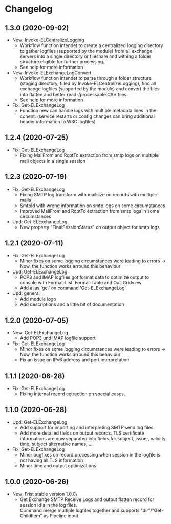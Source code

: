 ﻿# Changelog
## 1.3.0 (2020-09-02)
- New: Invoke-ELCentralizeLogging
    - Workflow function intendet to create a centralized logging directory to gather logfiles (supported by the module) from all exchange servers into a single directory or fileshare and withing a folder structure eligible for further processing.
    - See help for more information
- New: Invoke-ELExchangeLogConvert
    - Workflow function intendet to parse through a folder structure (staging directory, filled by Invoke-ELCentralizeLogging), find all exchange logfiles (supported by the module) and convert the files into flatten and better read-/processable CSV files.
    - See help for more information
- Fix: Get-ELExchangeLog
    - Function new can handle logs with multiple metadata lines in the conent. (service restarts or config changes can bring additional header information to W3C logfiles)

## 1.2.4 (2020-07-25)
- Fix: Get-ELExchangeLog
    - Fixing MailFrom and RcptTo extraction from smtp logs on multiple mail objects in a single session

## 1.2.3 (2020-07-19)
- Fix: Get-ELExchangeLog
    - Fixing SMTP log transform with mailsize on records with multiple mails
    - SmtpId with wrong information on smtp logs on some circumstances
    - Improved MailFrom and RcptTo extraction from smtp logs in some circumstances
- Upd: Get-ELExchangeLog
    - New property "FinalSessionStatus" on output object for smtp logs

## 1.2.1 (2020-07-11)
- Fix: Get-ELExchangeLog
    - Minor fixes on some logging circumstances were leading to errors -> Now, the function works arround this behaviour
- Upd: Get-ELExchangeLog
    - POP3 and IMAP logfiles got format data to optimize output to console with Format-List, Format-Table and Out-Gridview
    - Add alias 'gel' on command 'Get-ELExchangeLog'
- Upd: general
    - Add module logo
    - Add descriptions and a little bit of documentation

## 1.2.0 (2020-07-05)
- New: Get-ELExchangeLog
    - Add POP3 und IMAP logfile support
- Fix: Get-ELExchangeLog
    - Minor fixes on some logging circumstances were leading to errors -> Now, the function works arround this behaviour
    - Fix an issue on IPv6 address and port interpretation

## 1.1.1 (2020-06-28)
- Fix: Get-ELExchangeLog
    - Fixing internal record extraction on special cases.

## 1.1.0 (2020-06-28)
- Upd: Get-ELExchangeLog
    - Add support for importing and interpreting SMTP send log files.
    - Add more detailed fields on output records. TLS certificate informations are now separated into fields for subject, issuer, validity time, subject alternative names, ...
- Fix: Get-ELExchangeLog
    - Minor bugfixes on record processing when session in the logfile is not having all TLS information
    - Minor time and output optimizations

## 1.0.0 (2020-06-26)
- New: Frist stable version 1.0.0\
    - Get Exchange SMTP Receive Logs and output flatten record for session id's in the log files.\
    Command merge multiple logfiles together and supports "dir"/"Get-ChildItem" as Pipeline input

